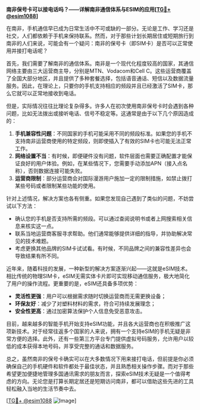 **南非保号卡可以接电话吗？——详解南非通信体系与ESIM的应用[[TG💪+ @esim1088](https://t.me/s/esim1088)]**

在南非，手机通信早已成为日常生活中不可或缺的一部分。无论是工作、学习还是社交，人们都依赖于手机来保持联系。然而，对于那些计划长期居住或短期旅行到南非的人们来说，可能会有一个疑问：南非的保号卡（即SIM卡）是否可以正常使用并接打电话呢？

首先，我们需要了解南非的通信体系。南非是一个现代化程度较高的国家，其通信网络主要由三大运营商主导，分别是MTN、Vodacom和Cell C。这些运营商覆盖了全国大部分地区，并且提供了多种套餐选择，包括语音通话、短信以及数据流量服务。因此，在理论上，只要你的手机支持相应的频段并且已经激活了SIM卡，那么它就可以正常地接收到电话。

但是，实际情况往往比理论复杂得多。许多人在初次使用南非保号卡时会遇到各种问题，比如无法拨出或接听电话、信号不稳定等。这通常是由于以下几个原因造成的：

1. **手机兼容性问题**：不同国家的手机可能采用不同的频段标准。如果您的手机不支持南非运营商使用的特定频段，则即使插入了有效的SIM卡也可能无法正常工作。
2. **网络设置不当**：有时候，即便硬件没有问题，软件层面也需要正确配置才能保证良好的用户体验。例如，在某些情况下，您需要手动添加APN（接入点名称），否则数据连接可能失败。
3. **运营商限制**：部分运营商会对国际漫游用户施加一定的限制措施，如禁止拨打某些号码或者限制某些功能的使用。

针对上述情况，解决方案也各有侧重。如果您发现自己遇到了类似的问题，不妨尝试以下方法：

- 确认您的手机是否支持所需的频段。可以通过查阅说明书或者上网搜索相关信息来核实这一点。
- 联系当地运营商客服寻求帮助。他们通常能够提供详细的指导，并协助解决常见的技术难题。
- 考虑更换其他品牌的SIM卡试试看。有时候，不同品牌之间的兼容性差异也会导致结果有所不同。

近年来，随着科技的发展，一种新型的解决方案逐渐兴起——这就是eSIM技术。相比传统的物理SIM卡，eSIM无需实体卡片即可实现移动通信服务，极大地简化了用户的操作流程。更重要的是，eSIM还具备多项优势：

- **灵活性更强**：用户可以根据需求随时切换运营商而无需更换设备；
- **环保友好**：减少了对塑料材料的需求，符合可持续发展理念；
- **安全性更高**：通过加密算法保护个人信息免受恶意攻击。

目前，越来越多的智能手机开始支持eSIM功能，并且各大运营商也在积极推广这项新技术。对于经常往返多个国家的人来说，拥有一个支持eSIM的手机无疑是非常方便的选择。此外，还有一些第三方平台专门提供虚拟号码服务，允许用户以较低的成本获得本地号码，并享受完整的通话和数据服务。

总之，虽然南非的保号卡确实可以在大多数情况下用来接打电话，但前提是你必须确保自己的手机硬件和软件都处于最佳状态，并且熟悉相关操作步骤。而对于那些希望更加便捷地管理多国通讯需求的朋友而言，探索eSIM技术无疑是一个值得考虑的方向。无论您是打算长期定居还是短期访问南非，都可以借助这些先进的工具轻松融入当地的生活节奏中去。

[[TG💪+ @esim1088](https://t.me/s/esim1088) ![Image](https://i.postimg.cc/4NQfJmqS/Snipaste-2025-05-13-00-14-12.png)]